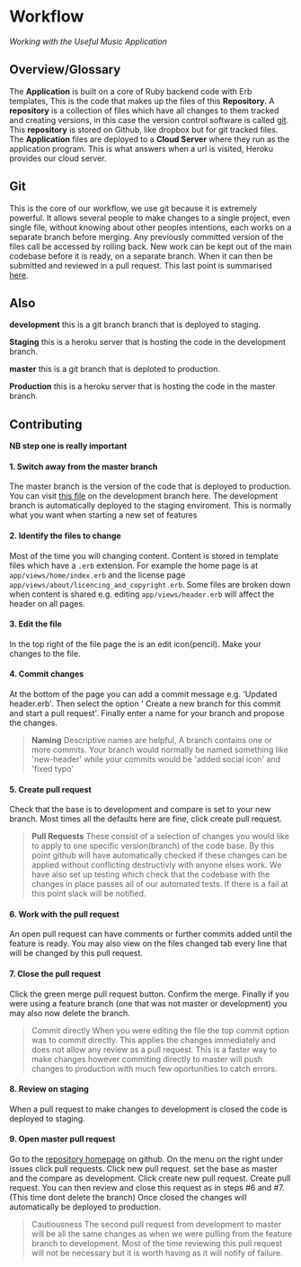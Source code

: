 # Workflow
*Working with the Useful Music Application*

## Overview/Glossary

The **Application** is built on a core of Ruby backend code with Erb templates, This is the code that makes up the files of this **Repository**. A **repository** is a collection of files which have all changes to them tracked and creating versions, in this case the version control software is called [git](http://code.tutsplus.com/tutorials/git-succinctly-introduction--net-33591). This **repository** is stored on Github, like dropbox but for git tracked files. The **Application** files are deployed to a **Cloud Server** where they run  as the application program. This is what answers when a url is visited, Heroku provides our cloud server.

## Git
This is the core of our workflow, we use git because it is extremely powerful. It allows several people to make changes to a single project, even single file, without knowing about other peoples intentions, each works on a separate branch before merging. Any previously committed version of the files call be accessed by rolling back. New work can be kept out of the main codebase before it is ready, on a separate branch. When it can then be submitted and reviewed in a pull request. This last point is summarised [here](https://guides.github.com/introduction/flow/).

## Also
**development** this is a git branch branch that is deployed to staging.

**Staging** this is a heroku server that is hosting the code in the development branch.

**master** this is a git branch that is deploted to production.

**Production** this is a heroku server that is hosting the code in the master branch.

## Contributing

**NB step one is really important**

#### 1. Switch away from the master branch
The master branch is the version of the code that is deployed to production. You can visit [this file]() on the development branch here. The development branch is automatically deployed to the staging enviroment. This is normally what you want when starting a new set of features

#### 2. Identify the files to change
Most of the time you will changing content. Content is stored in template files which have a `.erb` extension. For example the home page is at `app/views/home/index.erb` and the license page `app/views/about/licencing_and_copyright.erb`. Some files are broken down when content is shared e.g. editing `app/views/header.erb` will affect the header on all pages.

#### 3. Edit the file
In the top right of the file page the is an edit icon(pencil). Make your changes to the file.

#### 4. Commit changes
At the bottom of the page you can add a commit message e.g. 'Updated header.erb'. Then select the option ' Create a new branch for this commit and start a pull request'. Finally enter a name for your branch and propose the changes.

> **Naming**
> Descriptive names are helpful, A branch contains one or more commits. Your branch would normally be named something like 'new-header' while your commits would be 'added social icon' and 'fixed typo'

#### 5. Create pull request
Check that the base is to development and compare is set to your new branch. Most times all the defaults here are fine, click create pull request.

> **Pull Requests**
> These consist of a selection of changes you would like to apply to one specific version(branch) of the code base. By this point github will have automatically checked if these changes can be applied without conflicting destructivly with anyone elses work. We have also set up testing which check that the codebase with the changes in place passes all of our automated tests. If there is a fail at this point slack will be notified.

#### 6. Work with the pull request
An open pull request can have comments or further commits added until the feature is ready. You may also view on the files changed tab every line that will be changed by this pull request.

#### 7. Close the pull request
Click the green merge pull request button. Confirm the merge. Finally if you were using a feature branch (one that was not master or development) you may also now delete the branch.

> Commit directly
> When you were editing the file the top commit option was to commit directly. This applies the changes immediately and does not allow any review as a pull request. This is a faster way to make changes however commiting directly to master will push changes to production with much few oportunities to catch errors.

#### 8. Review on staging
When a pull request to make changes to development is closed the code is deployed to staging.

#### 9. Open master pull request
Go to the [repository homepage](https://github.com/CrowdHailer/useful-music) on github. On the menu on the right under issues click pull requests. Click new pull request. set the base as master and the compare as development. Click create new pull request. Create pull request. You can then review and close this request as in steps #6 and #7. (This time dont delete the branch) Once closed the changes will automatically be deployed to production.

> Cautiousness
> The second pull request from development to master will be all the same changes as when we were pulling from the feature branch to development. Most of the time reviewing this pull request will not be necessary but it is worth having as it will notify of failure.

